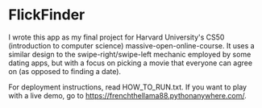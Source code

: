 # FlickFinder

I wrote this app as my final project for Harvard University's CS50 (introduction to computer science) massive-open-online-course.  It uses a similar design to the swipe-right/swipe-left mechanic employed by some dating apps, but with a focus on picking a movie that everyone can agree on (as opposed to finding a date). 

For deployment instructions, read HOW_TO_RUN.txt.  If you want to play with a live demo, go to https://frenchthellama88.pythonanywhere.com/.
